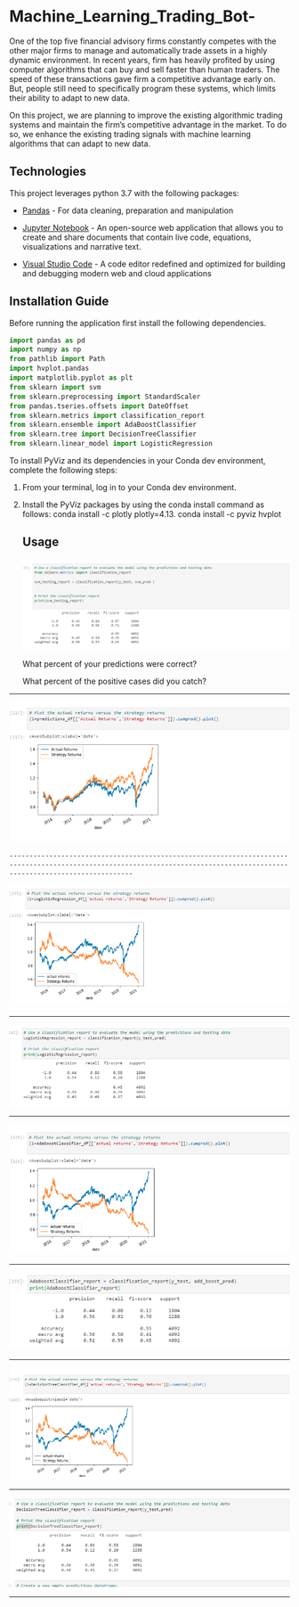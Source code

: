 # Machine_Learning_Trading_Bot-
One of the top five financial advisory firms constantly competes with the other major firms to manage and automatically trade assets in a highly dynamic environment. In recent years, firm has heavily profited by using computer algorithms that can buy and sell faster than human traders. The speed of these transactions gave firm a competitive advantage early on. But, people still need to specifically program these systems, which limits their ability to adapt to new data. 

On this project, we are planning to improve the existing algorithmic trading systems and maintain the firm’s competitive advantage in the market. To do so, we enhance the existing trading signals with machine learning algorithms that can adapt to new data.


## Technologies

This project leverages python 3.7 with the following packages:

* [Pandas](https://pandas.pydata.org/) - For data cleaning, preparation and manipulation

* [Jupyter Notebook](https://jupyter.org/) - An open-source web application that allows you to create and share documents that contain live code, equations, visualizations and narrative text.

* [Visual Studio Code](https://code.visualstudio.com/) - A code editor redefined and optimized for building and debugging modern web and cloud applications

## Installation Guide

Before running the application first install the following dependencies.

```python
import pandas as pd
import numpy as np
from pathlib import Path
import hvplot.pandas
import matplotlib.pyplot as plt
from sklearn import svm
from sklearn.preprocessing import StandardScaler
from pandas.tseries.offsets import DateOffset
from sklearn.metrics import classification_report
from sklearn.ensemble import AdaBoostClassifier
from sklearn.tree import DecisionTreeClassifier
from sklearn.linear_model import LogisticRegression
```

To install PyViz and its dependencies in your Conda dev environment, complete the following steps:

1. From your terminal, log in to your Conda dev environment.

2. Install the PyViz packages by using the conda install command as follows:
    conda install -c plotly plotly=4.13.
    conda install -c pyviz hvplot
    
    
   ## Usage
   
   ![](snapshots/svm_classification_report.PNG)
   
   What percent of your predictions were correct? 
   
   What percent of the positive cases did you catch?

---------------------------------------------------------------------------------------------------------------------------------------------------------------------------
    
  ![](snapshots/svm_cumm_actual_strategy_returns.PNG)
    
    ---------------------------------------------------------------------------------------------------------------------------------------------------------------------------

   
   ![](snapshots/cumm_LogisticRegression.PNG)
   
   ---------------------------------------------------------------------------------------------------------------------------------------------------------------------------
     
   
   ![](snapshots/LogisticRegression_classification_report.PNG)


---------------------------------------------------------------------------------------------------------------------------------------------------------------------------
   
   ![](snapshots/cumm_addboost.PNG)
   
---------------------------------------------------------------------------------------------------------------------------------------------------------------------------
   
     
   ![](snapshots/addboost_classification_report.PNG)
   
   ---------------------------------------------------------------------------------------------------------------------------------------------------------------------------
 
   
   ![](snapshots/cummulative_decision_tree.PNG)
   
   ---------------------------------------------------------------------------------------------------------------------------------------------------------------------------
  
   ![](snapshots/DecisionTree_classification_report.PNG)
   
   ---------------------------------------------------------------------------------------------------------------------------------------------------------------------------
 
  
